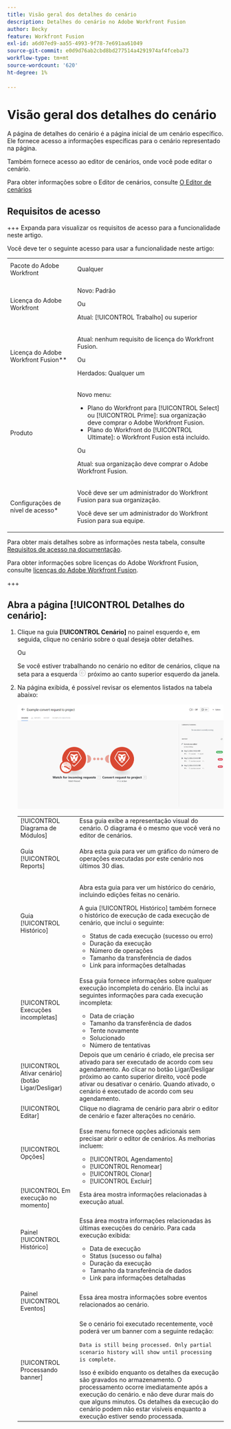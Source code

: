 ```yaml
---
title: Visão geral dos detalhes do cenário
description: Detalhes do cenário no Adobe Workfront Fusion
author: Becky
feature: Workfront Fusion
exl-id: a6d07ed9-aa55-4993-9f78-7e691aa61049
source-git-commit: e0d9d76ab2cbd8bd277514a4291974af4fceba73
workflow-type: tm+mt
source-wordcount: '620'
ht-degree: 1%

---
```


# Visão geral dos detalhes do cenário

A página de detalhes do cenário é a página inicial de um cenário específico. Ele fornece acesso a informações específicas para o cenário representado na página.

Também fornece acesso ao editor de cenários, onde você pode editar o cenário.

Para obter informações sobre o Editor de cenários, consulte [O Editor de cenários](/help/workfront-fusion/get-started-with-fusion/navigate-fusion/scenario-editor.md)

## Requisitos de acesso

+++ Expanda para visualizar os requisitos de acesso para a funcionalidade neste artigo.

Você deve ter o seguinte acesso para usar a funcionalidade neste artigo:

<table style="table-layout:auto">
 <col> 
 <col> 
 <tbody> 
  <tr> 
   <td role="rowheader">Pacote do Adobe Workfront</td> 
   <td> <p>Qualquer</p> </td> 
  </tr> 
  <tr data-mc-conditions=""> 
   <td role="rowheader">Licença do Adobe Workfront</td> 
   <td> <p>Novo: Padrão</p><p>Ou</p><p>Atual: [!UICONTROL Trabalho] ou superior</p> </td> 
  </tr> 
  <tr> 
   <td role="rowheader">Licença do Adobe Workfront Fusion**</td> 
   <td>
   <p>Atual: nenhum requisito de licença do Workfront Fusion.</p>
   <p>Ou</p>
   <p>Herdados: Qualquer um </p>
   </td> 
  </tr> 
  <tr> 
   <td role="rowheader">Produto</td> 
   <td>
   <p>Novo menu:</p> <ul><li>Plano do Workfront para [!UICONTROL Select] ou [!UICONTROL Prime]: sua organização deve comprar o Adobe Workfront Fusion.</li><li>Plano do Workfront do [!UICONTROL Ultimate]: o Workfront Fusion está incluído.</li></ul>
   <p>Ou</p>
   <p>Atual: sua organização deve comprar o Adobe Workfront Fusion.</p>
   </td> 
  </tr>
  <tr data-mc-conditions=""> 
   <td role="rowheader">Configurações de nível de acesso*</td> 
   <td> 
     <p>Você deve ser um administrador do Workfront Fusion para sua organização.</p>
     <p>Você deve ser um administrador do Workfront Fusion para sua equipe.</p>
   </td> 
  </tr> 
   </td> 
  </tr> 
 </tbody> 
</table>

Para obter mais detalhes sobre as informações nesta tabela, consulte [Requisitos de acesso na documentação](/help/workfront-fusion/references/licenses-and-roles/access-level-requirements-in-documentation.md).

Para obter informações sobre licenças do Adobe Workfront Fusion, consulte [licenças do Adobe Workfront Fusion](/help/workfront-fusion/set-up-and-manage-workfront-fusion/licensing-operations-overview/license-automation-vs-integration.md).

+++

## Abra a página [!UICONTROL Detalhes do cenário]:

1. Clique na guia **[!UICONTROL Cenário]** no painel esquerdo e, em seguida, clique no cenário sobre o qual deseja obter detalhes.

   Ou

   Se você estiver trabalhando no cenário no editor de cenários, clique na seta para a esquerda ![Sair da seta de edição](assets/exit-editing-arrow.png) próximo ao canto superior esquerdo da janela.

1. Na página exibida, é possível revisar os elementos listados na tabela abaixo:

   ![Detalhes do cenário](assets/scenario-detail-350x207.png)

   <table style="table-layout:auto"> 
    <col> 
    <col> 
    <tbody> 
     <tr> 
      <td role="rowheader">[!UICONTROL Diagrama de Módulos] </td> 
      <td>Essa guia exibe a representação visual do cenário. O diagrama é o mesmo que você verá no editor de cenários.</td> 
     </tr> 
     <tr> 
      <td role="rowheader">Guia [!UICONTROL Reports] </td> 
      <td> <p>Abra esta guia para ver um gráfico do número de operações executadas por este cenário nos últimos 30 dias.</p>  </td> 
     </tr> 
     <tr> 
      <td role="rowheader">Guia [!UICONTROL Histórico] </td> 
      <td> <p>Abra esta guia para ver um histórico do cenário, incluindo edições feitas no cenário. </p> <p>A guia [!UICONTROL Histórico] também fornece o histórico de execução de cada execução de cenário, que inclui o seguinte:</p> 
       <ul> 
        <li>Status de cada execução (sucesso ou erro)</li> 
        <li>Duração da execução</li> 
        <li>Número de operações</li> 
        <li>Tamanho da transferência de dados</li> 
        <li>Link para informações detalhadas</li> 
       </ul> </td> 
     </tr> 
     <tr> 
      <td role="rowheader">[!UICONTROL Execuções incompletas]</td> 
      <td> <p>Essa guia fornece informações sobre qualquer execução incompleta do cenário. Ela inclui as seguintes informações para cada execução incompleta:</p> 
       <ul> 
        <li>Data de criação</li> 
        <li>Tamanho da transferência de dados</li> 
        <li>Tente novamente</li> 
        <li>Solucionado</li> 
        <li>Número de tentativas</li> 
       </ul> </td> 
     </tr> 
     <tr> 
      <td role="rowheader">[!UICONTROL Ativar cenário] (botão Ligar/Desligar)</td> 
      <td>Depois que um cenário é criado, ele precisa ser ativado para ser executado de acordo com seu agendamento. Ao clicar no botão Ligar/Desligar próximo ao canto superior direito, você pode ativar ou desativar o cenário. Quando ativado, o cenário é executado de acordo com seu agendamento.</td> 
     </tr> 
     <tr> 
      <td role="rowheader">[!UICONTROL Editar]</td> 
      <td>Clique no diagrama de cenário para abrir o editor de cenário e fazer alterações no cenário.</td> 
     </tr> 
     <tr> 
      <td role="rowheader">[!UICONTROL Opções]</td> 
      <td> <p>Esse menu fornece opções adicionais sem precisar abrir o editor de cenários. As melhorias incluem:</p> 
       <ul> 
        <li>[!UICONTROL Agendamento]</li> 
        <li>[!UICONTROL Renomear]</li> 
        <li>[!UICONTROL Clonar]</li> 
        <li>[!UICONTROL Excluir]</li> 
       </ul> </td> 
     </tr> 
     <tr> 
      <td role="rowheader">[!UICONTROL Em execução no momento]</td> 
      <td>Esta área mostra informações relacionadas à execução atual.</td> 
     </tr> 
     <tr> 
      <td role="rowheader"> <p>Painel [!UICONTROL Histórico]</p> <p> </p> </td> 
      <td> <p>Essa área mostra informações relacionadas às últimas execuções do cenário. Para cada execução exibida:</p> 
       <ul> 
        <li>Data de execução</li> 
        <li>Status (sucesso ou falha)</li> 
        <li>Duração da execução</li> 
        <li>Tamanho da transferência de dados</li> 
        <li>Link para informações detalhadas</li> 
       </ul> </td> 
     </tr> 
         <tr> 
      <td role="rowheader"> <p>Painel [!UICONTROL Eventos]</p>  </td> 
      <td>Essa área mostra informações sobre eventos relacionados ao cenário.  </td> 
     </tr> 
     <tr> 
      <td role="rowheader"> <p>[!UICONTROL Processando banner]</p>  </td>

   <td>Se o cenário foi executado recentemente, você poderá ver um banner com a seguinte redação:<p><code>Data is still being processed. Only partial scenario history will show until processing is complete.</code></p>Isso é exibido enquanto os detalhes da execução são gravados no armazenamento. O processamento ocorre imediatamente após a execução do cenário. e não deve durar mais do que alguns minutos. Os detalhes da execução do cenário podem não estar visíveis enquanto a execução estiver sendo processada.</td> 
     </tr> 
    </tbody> 
   </table>
